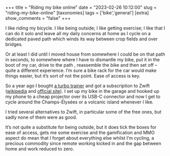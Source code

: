 +++
title = "Riding my bike online"
date = "2023-02-26 10:12:00"
slug = "riding-my-bike-online"
[taxonomies]
tags = ['bike','general']
[extra]
show_comments = "false"
+++

I like riding my bicycle. I like being outside; I like getting exercise; I like that I can do it solo and leave all my daily concerns at home as I cycle on a dedicated paved path which winds its way between crop fields and over bridges.

Or at least I did until I moved house from somewhere I could be on that path in seconds, to somewhere where I have to dismantle my bike, put it in the boot of my car, drive to the path , reassemble the bike and then set off – quite a different experience. I’m sure a bike rack for the car would make things easier, but it’s sort of not the point. Ease of access is key.

So a year ago I bought [a turbo trainer](https://uk.wahoofitness.com/devices/indoor-cycling/bike-trainers/kickr-snap-buy) and got a subscription to Zwift ([wikipedia](https://en.m.wikipedia.org/wiki/Zwift) and [official site](https://uk.zwift.com/)). I set up my bike in the garage and hooked up my phone to a cheap projector over its USB-C connector and now I get to cycle around the Champs-Élysées or a volcanic island whenever I like.

I tried several alternatives to Zwift, in particular some of the free ones, but sadly none of them were as good.

It’s not quite a substitute for being outside, but it does tick the boxes for ease of access, gets me some exercise and the gamification and MMO aspect do mean that I forget about everything else whilst I’m cycling, a precious commodity since remote working kicked in and the gap between home and work reduced to zero.
